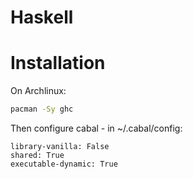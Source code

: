 Haskell
=======


# Installation

On Archlinux:

```bash
pacman -Sy ghc
```

Then configure cabal - in ~/.cabal/config:

```
library-vanilla: False
shared: True
executable-dynamic: True
```